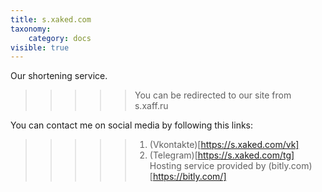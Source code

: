 ```yaml
---
title: s.xaked.com
taxonomy:
    category: docs
visible: true
---
```


Our shortening service.

>>>>> You can be redirected to our site from s.xaff.ru

You can contact me on social media by following this links:

>>>>> 1. (Vkontakte)[https://s.xaked.com/vk]
>>>>> 1. (Telegram)[https://s.xaked.com/tg]  
>>> Hosting service provided by (bitly.com)[https://bitly.com/]